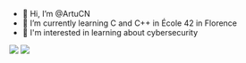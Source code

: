- 👋 Hi, I’m @ArtuCN
- 🌱 I’m currently learning C and C++ in École 42 in Florence
- 🤖 I'm interested in learning about cybersecurity
<picture>
  <source
    srcset="https://github-readme-stats.vercel.app/api?username=ArtuCN&show_icons=true&theme=dark"
    media="(prefers-color-scheme: dark)"
  />
  <source
    srcset="https://github-readme-stats.vercel.app/api?username=ArtuCN&show_icons=true"
    media="(prefers-color-scheme: light), (prefers-color-scheme: no-preference)"
  />
  <img src="https://github-readme-stats.vercel.app/api?username=ArtuCN&show_icons=true" />
</picture>

<picture>
  <source
    srcset="https://github-readme-stats.vercel.app/api?username=ArtuCN&show_icons=true&theme=dark"
    media="(prefers-color-scheme: dark)"
  />
  <source
    srcset="https://github-readme-stats.vercel.app/api?username=ArtuCN&show_icons=true"
    media="(prefers-color-scheme: light), (prefers-color-scheme: no-preference)"
  />
  <img src="https://github-readme-stats.vercel.app/api?username=ArtuCN&show_icons=true" />
</picture>
